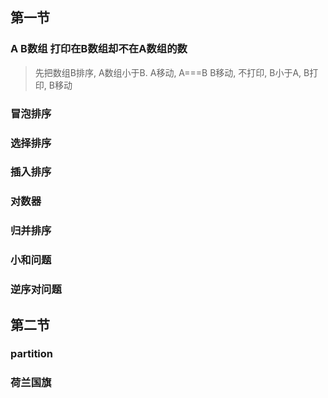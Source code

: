 ## 第一节

### A B数组 打印在B数组却不在A数组的数
> 先把数组B排序, A数组小于B. A移动, A===B B移动, 不打印, B小于A, B打印, B移动

### 冒泡排序

### 选择排序

### 插入排序

### 对数器

### 归并排序

### 小和问题

### 逆序对问题

## 第二节

### partition

### 荷兰国旗

